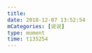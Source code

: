 ```yaml
---
title: 
date: 2018-12-07 13:52:54
mCategories: [说说]
type: moment
time: t135254
---
```


<div id="pics-20181207135254"></div>

<script src="/lib/moment/pics.js"></script>
<script>
var data = [
    {"link": "2018-12-07_000000.jpeg", "type": "shuoshuo"},
    {"link": "2018-12-07_000001.jpeg", "type": "shuoshuo"}
];
picsRender(data, "pics-20181207135254");
</script>
